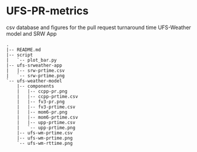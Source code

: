 # UFS-PR-metrics
csv database and figures for the pull request turnaround time UFS-Weather model and SRW App
```
.
|-- README.md
|-- script
|   `-- plot_bar.py
|-- ufs-srweather-app
|   |-- srw-prtime.csv
|   `-- srw-prtime.png
`-- ufs-weather-model
    |-- components
    |   |-- ccpp-pr.png
    |   |-- ccpp-prtime.csv
    |   |-- fv3-pr.png
    |   |-- fv3-prtime.csv
    |   |-- mom6-pr.png
    |   |-- mom6-prtime.csv
    |   |-- upp-prtime.csv
    |   `-- upp-prtime.png
    |-- ufs-wm-prtime.csv
    |-- ufs-wm-prtime.png
    `-- ufs-wm-rttime.png
```
